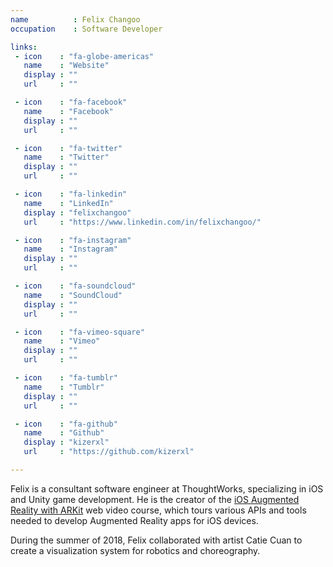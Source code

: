 ```yaml
---
name          : Felix Changoo
occupation    : Software Developer

links:
 - icon    : "fa-globe-americas"
   name    : "Website"
   display : ""
   url     : ""

 - icon    : "fa-facebook"
   name    : "Facebook"
   display : ""
   url     : ""

 - icon    : "fa-twitter"
   name    : "Twitter"
   display : ""
   url     : ""

 - icon    : "fa-linkedin"
   name    : "LinkedIn"
   display : "felixchangoo"
   url     : "https://www.linkedin.com/in/felixchangoo/"

 - icon    : "fa-instagram"
   name    : "Instagram"
   display : ""
   url     : ""

 - icon    : "fa-soundcloud"
   name    : "SoundCloud"
   display : ""
   url     : ""

 - icon    : "fa-vimeo-square"
   name    : "Vimeo"
   display : ""
   url     : ""

 - icon    : "fa-tumblr"
   name    : "Tumblr"
   display : ""
   url     : ""

 - icon    : "fa-github"
   name    : "Github"
   display : "kizerxl"
   url     : "https://github.com/kizerxl"

---
```

Felix is a consultant software engineer at ThoughtWorks, specializing in iOS and Unity game development. He is the creator of the [iOS Augmented Reality with ARKit](https://www.packtpub.com/web-development/ios-augmented-reality-arkit-video) web video course, which tours various APIs and tools needed to develop Augmented Reality apps for iOS devices.

During the summer of 2018, Felix collaborated with artist Catie Cuan to create a visualization system for robotics and choreography.